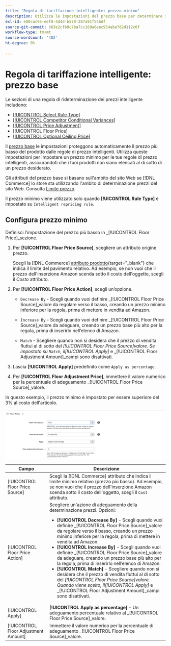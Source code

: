 ```yaml
---
title: "Regola di tariffazione intelligente: prezzo minimo"
description: Utilizza le impostazioni del prezzo base per determinare il prezzo più basso per una regola di determinazione prezzi intelligente per gestire le tue inserzioni Amazon.
exl-id: e00cac95-eef8-4d4d-b578-287a91f54bdf
source-git-commit: b63e2cfb9c7ba7cc169a6eec954abe782d112c6f
workflow-type: tm+mt
source-wordcount: '402'
ht-degree: 0%

---
```


# Regola di tariffazione intelligente: prezzo base

Le sezioni di una regola di rideterminazione dei prezzi intelligente includono:

- [[!UICONTROL Select Rule Type]](./intelligent-repricing-rules.md)
- [[!UICONTROL Competitor Conditional Variances]](./competitor-conditional-variances.md)
- [[!UICONTROL Price Adjustment]](./price-adjustment.md)
- [!UICONTROL Floor Price]
- [[!UICONTROL Optional Ceiling Price]](./optional-ceiling-price.md)

Il [prezzo base](./floor-price.md) le impostazioni proteggono automaticamente il prezzo più basso del prodotto dalle regole di prezzo intelligenti. Utilizza queste impostazioni per impostare un prezzo minimo per le tue regole di prezzo intelligenti, assicurandoti che i tuoi prodotti non siano elencati al di sotto di un prezzo desiderato.

Gli attributi del prezzo base si basano sull&#39;ambito del sito Web se [!DNL Commerce] lo store sta utilizzando l&#39;ambito di determinazione prezzi del sito Web. Consulta [Limite prezzo](./price-scope.md).

Il prezzo minimo viene utilizzato solo quando **[!UICONTROL Rule Type]** è impostato su `Intelligent repricing rule`.

## Configura prezzo minimo

Definisci l’impostazione del prezzo più basso in _[!UICONTROL Floor Price]_sezione.

1. Per **[!UICONTROL Floor Price Source]**, scegliere un attributo origine prezzo.

   Scegli la [!DNL Commerce] [attributo prodotto](https://docs.magento.com/user-guide/catalog/product-attributes.html){target="_blank"} che indica il limite del pavimento relativo. Ad esempio, se non vuoi che il prezzo dell&#39;inserzione Amazon scenda sotto il costo dell&#39;oggetto, scegli il *Costo* attributo.

1. Per **[!UICONTROL Floor Price Action]**, scegli un’opzione.

   - `Decrease By` - Scegli quando vuoi definire _[!UICONTROL Floor Price Source]_valore da regolare verso il basso, creando un prezzo minimo inferiore per la regola, prima di mettere in vendita ad Amazon.

   - `Increase By` - Scegli quando vuoi definire _[!UICONTROL Floor Price Source]_valore da adeguare, creando un prezzo base più alto per la regola, prima di inserirlo nell’elenco di Amazon.

   - `Match` - Scegliere quando non si desidera che il prezzo di vendita fluttui al di sotto del _[!UICONTROL Floor Price Source]_valore. Se impostato su `Match`, il_[!UICONTROL Apply]_ e _[!UICONTROL Floor Adjustment Amount]_campi sono disattivati.

1. Lascia **[!UICONTROL Apply]** predefinito come `Apply as percentage`.

1. Per **[!UICONTROL Floor Adjustment Price]**, immettere il valore numerico per la percentuale di adeguamento _[!UICONTROL Floor Price Source]_valore.

In questo esempio, il prezzo minimo è impostato per essere superiore del 3% al costo dell&#39;articolo.

![Esempio di regola di rideterminazione prezzi intelligente: prezzo minimo](assets/ob-intelligent-pricde-rule-floor-price.png)

| Campo | Descrizione |
|--- |--- |
| [!UICONTROL Floor Price Source] | Scegli la [!DNL Commerce] attributo che indica il limite minimo relativo (prezzo più basso). Ad esempio, se non vuoi che il prezzo dell&#39;inserzione Amazon scenda sotto il costo dell&#39;oggetto, scegli il `Cost` attributo. |
| [!UICONTROL Floor Price Action] | Scegliere un&#39;azione di adeguamento della determinazione prezzi. Opzioni:<ul><li>**[!UICONTROL Decrease By]** - Scegli quando vuoi definire _[!UICONTROL Floor Price Source]_valore da regolare verso il basso, creando un prezzo minimo inferiore per la regola, prima di mettere in vendita ad Amazon.</li><li>**[!UICONTROL Increase By]** - Scegli quando vuoi definire _[!UICONTROL Floor Price Source]_valore da adeguare, creando un prezzo base più alto per la regola, prima di inserirlo nell’elenco di Amazon.</li><li>**[!UICONTROL Match]** - Scegliere quando non si desidera che il prezzo di vendita fluttui al di sotto del _[!UICONTROL Floor Price Source]_valore. Quando viene scelto, il_[!UICONTROL Apply]_ e _[!UICONTROL Floor Adjustment Amount]_campi sono disattivati.</li></ul> |
| [!UICONTROL Apply] | **[!UICONTROL Apply as percentage]** - Un adeguamento percentuale relativo al _[!UICONTROL Floor Price Source]_valore. |
| [!UICONTROL Floor Adjustment Amount] | Immettere il valore numerico per la percentuale di adeguamento _[!UICONTROL Floor Price Source]_valore. |
